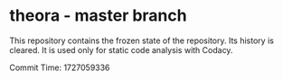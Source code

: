 # theora - master branch

This repository contains the frozen state of the repository.
Its history is cleared. It is used only for static code
analysis with Codacy.

Commit Time: 1727059336